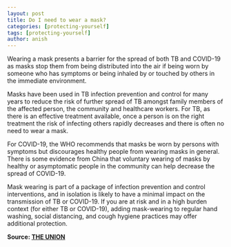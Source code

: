 ```yaml
---
layout: post
title: Do I need to wear a mask?
categories: [protecting-yourself]
tags: [protecting-yourself]
author: anish
---
```


Wearing a mask presents a barrier for the spread of both TB and COVID-19 as masks stop them from being distributed into the air if being worn by someone who has symptoms or being inhaled by or touched by others in the immediate environment.

Masks have been used in TB infection prevention and control for many years to reduce the risk of further spread of TB amongst family members of the affected person, the community and healthcare workers. For TB, as there is an effective treatment available, once a person is on the right treatment the risk of infecting others rapidly decreases and there is often no need to wear a mask.

For COVID-19, the WHO recommends that masks be worn by persons with symptoms but discourages healthy people from wearing masks in general. There is some evidence from China that voluntary wearing of masks by healthy or asymptomatic people in the community can help decrease the spread of COVID-19.

Mask wearing is part of a package of infection prevention and control interventions, and in isolation is likely to have a minimal impact on the transmission of TB or COVID-19. If you are at risk and in a high burden context (for either TB or COVID-19), adding mask-wearing to regular hand washing, social distancing, and cough hygiene practices may offer additional protection.

**Source: [THE UNION](https://www.theunion.org/news-centre/covid-19/covid-tb-faqs)**